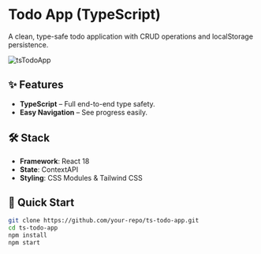 # Todo App (TypeScript)  

A clean, type-safe todo application with CRUD operations and localStorage persistence.  

![tsTodoApp](https://github.com/user-attachments/assets/a80bd091-81df-48ad-ac33-02adba312621)

## ✨ Features  
- **TypeScript** – Full end-to-end type safety.  
- **Easy Navigation** – See progress easily.  

## 🛠️ Stack  
- **Framework**: React 18  
- **State**: ContextAPI
- **Styling**: CSS Modules & Tailwind CSS 

## 🏁 Quick Start  
```bash
git clone https://github.com/your-repo/ts-todo-app.git
cd ts-todo-app
npm install
npm start
